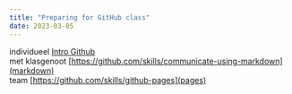 ```yaml
---
title: "Preparing for GitHub class"
date: 2023-03-05
---
```


individueel <a href="https://github.com/skills/introduction-to-github"> Intro Github </a>  
met klasgenoot [https://github.com/skills/communicate-using-markdown](markdown)  
team [https://github.com/skills/github-pages](pages)  

